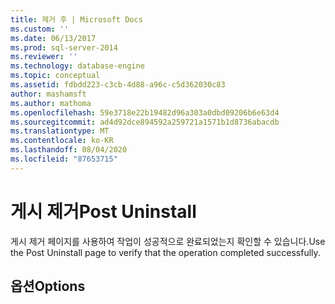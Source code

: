 ```yaml
---
title: 제거 후 | Microsoft Docs
ms.custom: ''
ms.date: 06/13/2017
ms.prod: sql-server-2014
ms.reviewer: ''
ms.technology: database-engine
ms.topic: conceptual
ms.assetid: fdbdd223-c3cb-4d88-a96c-c5d362030c83
author: mashamsft
ms.author: mathoma
ms.openlocfilehash: 59e3718e22b19482d96a303a0dbd09206b6e63d4
ms.sourcegitcommit: ad4d92dce894592a259721a1571b1d8736abacdb
ms.translationtype: MT
ms.contentlocale: ko-KR
ms.lasthandoff: 08/04/2020
ms.locfileid: "87653715"
---
```

# <a name="post-uninstall"></a><span data-ttu-id="41023-102">게시 제거</span><span class="sxs-lookup"><span data-stu-id="41023-102">Post Uninstall</span></span>
  <span data-ttu-id="41023-103">게시 제거 페이지를 사용하여 작업이 성공적으로 완료되었는지 확인할 수 있습니다.</span><span class="sxs-lookup"><span data-stu-id="41023-103">Use the Post Uninstall page to verify that the operation completed successfully.</span></span>  
  
## <a name="options"></a><span data-ttu-id="41023-104">옵션</span><span class="sxs-lookup"><span data-stu-id="41023-104">Options</span></span>  
  
